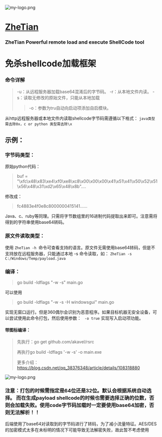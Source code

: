 ![my-logo.png](https://raw.githubusercontent.com/yqcs/ZheTian/master/images/logo.png "my-logo")

# [ZheTian](https://github.com/yqcs/ZheTian/)

### ZheTian Powerful remote load and execute ShellCode tool

# 免杀shellcode加载框架

### 命令详解

> -u：从远程服务器加载base64混淆后的字节码。
> -r：从本地文件内读。
> -s：读取无修改的原始文件，只能从本地加载
> > -o：参数为tru自动向启动项添加自启模块。

从http远程服务器或本地文件内读取shellcode字节码需遵循以下格式：
` java类型需去除0x，c or python 类型需去除\x `

## 示例：

### 字节码类型：

原始python代码：
> buf = "\xfc\x48\x83\xe4\xf0\xe8\xc8\x00\x00\x00\x41\x51\x41\x50\x52\x51\x56\x48\x31\xd2\x65\x48\x8b"....

修改成：
> fc4883e4f0e8c8000000415141......
>
Java、c、ruby等同理。只需将字节数组里的16进制代码提取出来即可。注意需将得到的字符串使用base64转码。

### 原文件读取类型：

使用 `ZheTian -h `命令可查看支持的语言。原文件无需使用base64转码，但是不支持放在远程服务器，只能通过本地 -s 命令读取，如： `ZheTian -s C:/Windows/Temp/payload.java`

### 编译：

> go build -ldflags "-w -s"  main.go

可以使用
> go build -ldflags "-w -s -H windowsgui" main.go

实现无窗口运行。但是360偶尔会识别为恶意程序。如果目标机器无安全设备，可以尝试使用此命令打包，然后使用参数： ` -o true` 实现写入启动项功能。

#### 带图标编译：
>先执行：go get github.com/akavel/rsrc
> 
>再执行go build -ldflags '-w -s' -o main.exe
>
> 更多介绍：https://blog.csdn.net/qq_38376348/article/details/108318880
> 
![my-logo.png](https://raw.githubusercontent.com/yqcs/ZheTian/master/images/1.png "my-logo")

### 注意：打包的时候需指定是64位还是32位。默认会根据系统自动选择。 而在生成payload shellcode的时候也需要选择正确的位数，否则会加载失败。使用code字节码加载时一定要使用base64加密，否则无法解析！！

后端使用了base64对读取到的字节码进行了转码，为了减小流量特征。AES/DES的加密模式太多在未标明的情况下可能导致无法解密失败，故此暂不考虑使用

